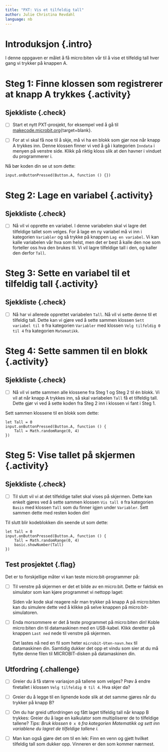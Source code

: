 ```yaml
---
title: "PXT: Vis et tilfeldig tall"
author: Julie Christina Revdahl
language: nb
---
```



# Introduksjon {.intro}

I denne oppgaven er målet å få micro:biten vår til å vise et tilfeldig tall hver
 gang vi trykker på knappen A.


# Steg 1: Finne klossen som registrerer at knapp A trykkes {.activity}

## Sjekkliste {.check}

- [ ] Start et nytt PXT-prosjekt, for eksempel ved å gå til
  [makecode.microbit.org](https://makecode.microbit.org/?lang=no){target=blank}.

- [ ] For at vi skal få noe til å skje, må vi ha en blokk som gjør noe når knapp
 A trykkes inn. Denne klossen finner vi ved å gå i kategorien `Inndata` i menyen
  på venstre side. Klikk på riktig kloss slik at den havner i vinduet du
  programmerer i.

Nå bør koden din se ut som dette:
  ```microbit
  input.onButtonPressed(Button.A, function () {})
  ```

# Steg 2: Lage en variabel {.activity}

## Sjekkliste {.check}

- [ ] Nå vil vi opprette en variabel. I denne variabelen skal vi lagre det
tilfeldige tallet som velges. For å lage en ny variabel må vi inn i kategorien
`Variabler` og så trykke på knappen `Lag en variabel`. Vi kan kalle variabelen vår
hva som helst, men det er best å kalle den noe som forteller oss hva den brukes
 til. Vi vil lagre tilfeldige tall i den, og kaller den derfor `Tall`.


# Steg 3: Sette en variabel til et tilfeldig tall {.activity}

## Sjekkliste {.check}

- [ ] Nå har vi allerede opprettet variabelen `Tall`. Nå vil vi sette denne til
et tilfeldig tall. Dette kan vi gjøre ved å sette sammen klossen `Sett variabel til 0`
fra kategorien `Variabler` med klossen `Velg tilfeldig 0 til 4` fra kategorien
`Matematikk`.


# Steg 4: Sette sammen til en blokk {.activity}

## Sjekkliste {.check}

- [ ] Nå vil vi sette sammen alle klossene fra Steg 1 og Steg 2 til én blokk.
Vi vil at når knapp A trykkes inn, så skal variabelen `Tall` få et tilfeldig
tall. Dette gjør vi ved å sette koden fra Steg 2 inn i klossen vi fant i Steg 1.

 Sett sammen klossene til en blokk som dette:
```microbit
let Tall = 0
input.onButtonPressed(Button.A, function () {
    Tall = Math.randomRange(0, 4)
})
```

# Steg 5: Vise tallet på skjermen {.activity}

## Sjekkliste {.check}

- [ ] Til slutt vil vi at det tilfeldige tallet skal vises på skjermen. Dette
kan enkelt gjøres ved å sette sammen klossen `Vis tall 0` fra kategorien `Basis`
med klossen `Tall` som du finner igjen under `Variabler`. Sett sammen dette med
resten koden din!

Til slutt blir kodeblokken din seende ut som dette:
```microbit
let Tall = 0
input.onButtonPressed(Button.A, function () {
    Tall = Math.randomRange(0, 4)
    basic.showNumber(Tall)
})
```

## Test prosjektet {.flag}

Det er to forskjellige måter vi kan teste micro:bit-programmer på:

- [ ] Til venstre på skjermen er det et bilde av en micro:bit. Dette er faktisk
  en simulator som kan kjøre programmet vi nettopp laget:

  Siden vår kode skal reagere når man trykker på  knapp A på micro:biten kan du
  simulere dette ved å klikke på selve knappen på micro:bit-simulatoren.

- [ ] Enda morsommere er det å teste programmet på micro:biten din! Koble
  micro:biten din til datamaskinen med en USB-kabel. Klikk deretter på knappen
  `Last ned` nede til venstre på skjermen.

  Det lastes nå ned en fil som heter `microbit-Uten-navn.hex` til datamaskinen
  din. Samtidig dukker det opp et vindu som sier at du må flytte denne filen til
  MICROBIT-disken på datamaskinen din.

## Utfordring {.challenge}

- [ ] Greier du å få større variasjon på tallene som velges? Prøv å endre
firetallet i klossen `Velg tilfeldig 0 til 4`. Hva skjer da?

- [ ] Greier du å legge til en lignende kode slik at det samme gjøres når du
trykker på knapp B?

- [ ] Om du har greid utfordringen og fått laget tilfeldig tall når knapp B
trykkes: Greier du å lage en kalkulator som multipliserer de to tilfeldige tallene?
*Tips: Bruk klossen* `0 x 0` *fra kategorien Matematikk og sett inn variablene
du lagret de tilfeldige tallene i.*

- [ ] Man kan også gjøre det om til en lek: Finn en venn og gjett hvilket tilfeldig
tall som dukker opp. Vinneren er den som kommer nærmest.
